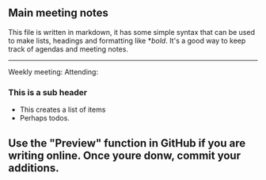 ## Main meeting notes

This file is written in markdown, it has some simple syntax that can be used to make lists, headings and formatting like **bold*. It's a good way to keep track of agendas and meeting notes.   

-------

Weekly meeting:
Attending:

### This is a sub header

- This creates a list of items
- Perhaps todos.

Use the "Preview" function in GitHub if you are writing online. Once youre donw, commit your additions. 
-----
